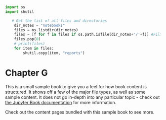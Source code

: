 ```python
import os
import shutil

   # Get the list of all files and directories
    dir_notes = "notebooks"
    files = os.listdir(dir_notes)
    files = [f for f in files if os.path.isfile(dir_notes+'/'+f)] #Filtering only the files.
    files.pop(0)
    # print(files)
    for item in files:
        shutil.copy(item, "reports")

```

# Chapter G

This is a small sample book to give you a feel for how book content is
structured.
It shows off a few of the major file types, as well as some sample content.
It does not go in-depth into any particular topic - check out [the Jupyter Book documentation](https://jupyterbook.org) for more information.

Check out the content pages bundled with this sample book to see more.

